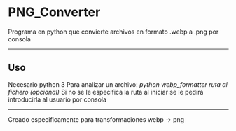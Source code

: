 # PNG_Converter
Programa en python que convierte archivos en formato .webp a .png por consola

---

## Uso
Necesario python 3
Para analizar un archivo:
*python webp_formatter ruta al fichero (opcional)*
Si no se le especifica la ruta al iniciar se le pedirá introducirla al usuario por consola

---

Creado especificamente para transformaciones webp -> png
